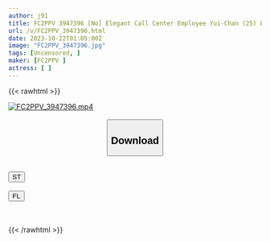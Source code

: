 ```yaml
---
author: j91
title: FC2PPV 3947396 [No] Elegant Call Center Employee Yui-Chan (25) Loving Sex With A Moaning Voice That You Can Never Hear On The Phone [1 Hour 40 Minutes] [2 Major Review Benefits Included]
url: /v/FC2PPV_3947396.html
date: 2023-10-22T01:05:00Z
image: "FC2PPV_3947396.jpg"
tags: [Uncensored, ]
maker: [FC2PPV ]
actress: [ ]
---
```



{{< rawhtml >}}

<div class="video" data-videoid="9X0GdoqzqkFaQbV">
    <a href="javascript:;">
        <img src="https://my.j91.asia/v/FC2PPV_3947396.jpg" width="WIDTH" height="HEIGHT" alt="FC2PPV_3947396.mp4" loading="lazy">
    </a>
</div>

<script type="text/javascript" src="https://j91.asia/asset/on-demand-st.js"></script>

<br>
  <link rel="stylesheet" href="https://j91.asia/asset/bs5.css">
  
  <center>
  <button class="btn btn-primary" type="button" data-bs-toggle="collapse" data-bs-target=".multi-collapse" aria-expanded="false" aria-controls="multiCollapseExample1 multiCollapseExample2"><h2>Download</h2></button></center>
</p>
<div class="row">
  <div class="col">
    <div class="collapse multi-collapse" id="multiCollapseExample1">
      <div class="card card-body">
	      	      <br>
<div class="buttons">  
<a href="https://streamtape.to/v/9X0GdoqzqkFaQbV"><button class="btn-hover color-3"><i class="fa fa-download"></i> ST</button></a></div>
    </div>
  </div>
</div>
  <div class="col">
    <div class="collapse multi-collapse" id="multiCollapseExample2">
      <div class="card card-body">
	      <br>
<div class="buttons">
    <a href="https://filelions.online/f/nxcn86wq6afd"><button class="btn-hover color-9"><i class="fa fa-download"></i> FL</button></a></div>
<br><br>
      </div>
    </div>
  </div>
</div>

{{< /rawhtml >}}